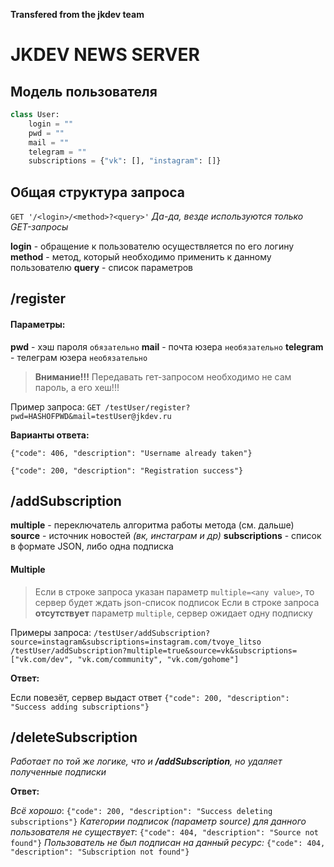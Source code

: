 **Transfered from the jkdev team**

# JKDEV NEWS SERVER


## Модель пользователя
```python
class User:
    login = ""
    pwd = ""
    mail = ""
    telegram = ""
    subscriptions = {"vk": [], "instagram": []}
```


## Общая структура запроса

`GET '/<login>/<method>?<query>'`
*Да-да, везде используются только GET-запросы*

**login** - обращение к пользователю осуществляется по его логину
**method** - метод, который необходимо применить к данному пользователю
**query** - список параметров

## /register
#### Параметры:

**pwd** - хэш пароля `обязательно`
**mail** - почта юзера `необязательно`
**telegram** - телеграм юзера `необязательно`

>**Внимание!!!** Передавать гет-запросом необходимо не сам пароль, а его хеш!!!

Пример запроса: `GET /testUser/register?pwd=HASHOFPWD&mail=testUser@jkdev.ru`

**Варианты ответа:**

`{"code": 406, "description": "Username already taken"}`

`{"code": 200, "description": "Registration success"}`

## /addSubscription

**multiple** - переключатель алгоритма работы метода (см. дальше)
**source** - источник новостей *(вк, инстаграм и др)*
**subscriptions** - список в формате JSON, либо одна подписка

#### Multiple

> Если в строке запроса указан параметр `multiple=<any value>`, то сервер будет ждать json-список подписок
> Если в строке запроса **отсутствует** параметр `multiple`, сервер ожидает одну подписку

Примеры запроса:
`/testUser/addSubscription?source=instagram&subscriptions=instagram.com/tvoye_litso`
`/testUser/addSubscription?multiple=true&source=vk&subscriptions=["vk.com/dev", "vk.com/community", "vk.com/gohome"]`

**Ответ:**

Если повезёт, сервер выдаст ответ `{"code": 200, "description": "Success adding subscriptions"}`

## /deleteSubscription

*Работает по той же логике, что и **/addSubscription**, но удаляет полученные подписки*

**Ответ:**

*Всё хорошо*: 
`{"code": 200, "description": "Success deleting subscriptions"}`
*Категории подписок (параметр source) для данного пользователя не существует*:
`{"code": 404, "description": "Source not found"}`
*Пользователь не был подписан на данный ресурс:*
`{"code": 404, "description": "Subscription not found"}`
